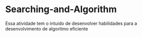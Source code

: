 # Searching-and-Algorithm
Essa atividade tem o intuido de desenvolver habilidades para a desenvolvimento de algoritmo eficiente 
